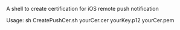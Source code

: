 A shell to create certification for iOS remote push notification

Usage:
  sh CreatePushCer.sh yourCer.cer yourKey.p12 yourCer.pem
